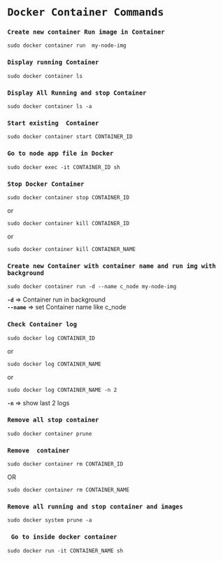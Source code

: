 # **`Docker Container Commands`**
 ### `Create new container Run image in Container`
 ```
 sudo docker container run  my-node-img
 ```
 ### `Display running Container`
 ```
 sudo docker container ls
 ```
 ### `Display All Running and stop Container`
 ```
 sudo docker container ls -a
 ```
 ### `Start existing  Container`
 ```
 sudo docker container start CONTAINER_ID
 ```

 ### `Go to node app file in Docker`
```
sudo docker exec -it CONTAINER_ID sh
```
### `Stop Docker Container`
```
sudo docker container stop CONTAINER_ID
```
or
 ```
sudo docker container kill CONTAINER_ID
```
or
```
sudo docker container kill CONTAINER_NAME
```
### `Create new Container with container name and run img with background`
```
sudo docker container run -d --name c_node my-node-img
```
**`-d`** => Container run in background <br>
**`--name`** => set Container name like c_node

### `Check Container log`
```
sudo docker log CONTAINER_ID
```
or
```
sudo docker log CONTAINER_NAME
```
or
```
sudo docker log CONTAINER_NAME -n 2
```
**`-n`** => show last 2 logs

### `Remove all stop container`
```
sudo docker container prune
```
### `Remove  container`
```
sudo docker container rm CONTAINER_ID
```
OR
```
sudo docker container rm CONTAINER_NAME
```
### `Remove all running and stop container and images`
```
sudo docker system prune -a
```
### ` Go to inside docker container`
```
sudo docker run -it CONTAINER_NAME sh
```
